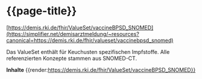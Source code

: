 # {{page-title}}
[https://demis.rki.de/fhir/ValueSet/vaccineBPSD_SNOMED](https://simplifier.net/demisarztmeldung/~resources?canonical=https://demis.rki.de/fhir/valueset/vaccinebpsd_snomed)

Das ValueSet enthält für Keuchusten spezifischen Impfstoffe. Alle referenzierten Konzepte stammen aus SNOMED-CT.

**Inhalte**
{{render:https://demis.rki.de/fhir/ValueSet/vaccineBPSD_SNOMED}}
